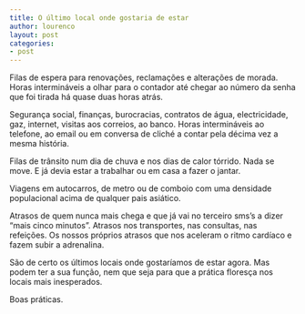 ```yaml
---
title: O último local onde gostaria de estar
author: lourenco
layout: post
categories:
- post
---
```

Filas de espera para renovações, reclamações e alterações de morada. Horas intermináveis a olhar para o contador até chegar ao número da senha que foi tirada há quase duas horas atrás.

Segurança social, finanças, burocracias, contratos de água, electricidade, gaz, internet, visitas aos correios, ao banco. Horas intermináveis ao telefone, ao email ou em conversa de cliché a contar pela décima vez a mesma história.

Filas de trânsito num dia de chuva e nos dias de calor tórrido. Nada se move. E já devia estar a trabalhar ou em casa a fazer o jantar.

Viagens em autocarros, de metro ou de comboio com uma densidade populacional acima de qualquer pais asiático.

Atrasos de quem nunca mais chega e que já vai no terceiro sms’s a dizer “mais cinco minutos”. Atrasos nos transportes, nas consultas, nas refeições. Os nossos próprios atrasos que nos aceleram o ritmo cardíaco e fazem subir a adrenalina.

São de certo os últimos locais onde gostaríamos de estar agora. Mas podem ter a sua função, nem que seja para que a prática floresça nos locais mais inesperados.

Boas práticas.
